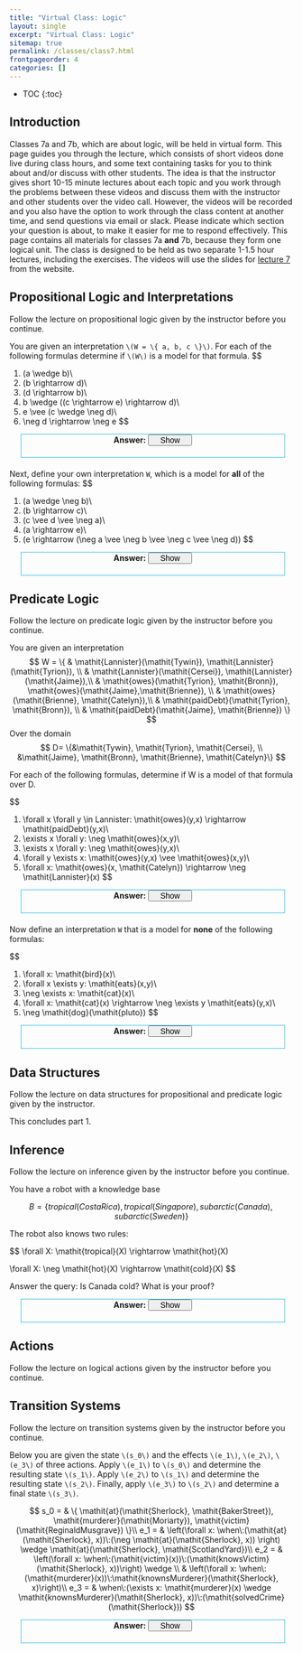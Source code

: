 ```yaml
---
title: "Virtual Class: Logic"
layout: single
excerpt: "Virtual Class: Logic"
sitemap: true
permalink: /classes/class7.html
frontpageorder: 4
categories: []
---
```


* TOC
{:toc}

## Introduction

Classes 7a and 7b, which are about logic, will be held in virtual form. This page guides you through the lecture, which consists of short videos done live during class hours, and some text containing tasks
for you to think about and/or discuss with other students. The idea is that the instructor gives short 10-15 minute lectures about each topic and you work through the problems between these videos and discuss
them with the instructor and other students over the video call. However, the videos will be recorded and you also have the option to work through the class content at another time, and send questions 
via email or slack. Please indicate which section your question is about, to make it easier for me to respond effectively.
This page contains all materials for classes 7a **and** 7b, because they form one logical unit. The class is designed to be
held as two separate 1-1.5 hour lectures, including the exercises. The videos will use the slides for [lecture 7](/CI-0129/slides/lecture7.html) from the website. 

## Propositional Logic and Interpretations

Follow the lecture on propositional logic given by the instructor before you continue.



You are given an interpretation `\(W = \{ a, b, c \}\)`. For each of the following formulas determine if `\(W\)` is a model for that formula.
$$
1. (a \wedge b)\\
2. (b \rightarrow d)\\
3. (d \rightarrow b)\\
4. b \wedge ((c \rightarrow e) \rightarrow d)\\
5. e \vee (c \wedge \neg d)\\
6. \neg d \rightarrow \neg e
$$
<div style="margin:20px; margin-top:5px; margin-right:15px; border: 1px solid #3bbfe7;" class="codebox">
<dt style="height:40px; text-align: center;"><strong>Answer:</strong>
<input type="button" value="Show" style="width:78px; font-size:14px; margin:0px; padding:0px;" onclick="var spoiler = $(this).parents('.codebox').find('.content').toggle('slow');
if ( this.value == 'Hide' ) { this.value = 'Show'; } else { this.value = 'Hide'; };
return false;"></dt>
<dd><div class="content" name="spoiler" style="display: none; margin-right:15px;">
W is a model of 1., because both a and b are elements of the interpretation.

W is not a model of 2., because b is an element of the interpretation, but d is not. The implication holds if the antecedent (here b) is false or the consequence (here d) is true, which is not the case.

W is a model of 3., because d is not an element of the interpretation, which means that the antecedent is false, which makes the entire implication true!

W is a model of 4. First, note that b is an element of W. Then we determine if W is a model for the right hand side of the conjunction: `\(c \rightarrow e\)` is false, since e is not an element of W, but c is. Therefore, 
the larger implication is true, because its antecedent is false!

W is a model of 5. While e is false, c is true, and the negation of d is also true.

W is a model of 6. The negation of d is true, as is the negation of e.
</div></dd></div>

Next, define your own interpretation `W`, which is a model for **all** of the following formulas:
$$
1. (a \wedge \neg b)\\
2. (b \rightarrow c)\\
3. (c \vee d \vee \neg a)\\
4. (a \rightarrow e)\\
5. (e \rightarrow (\neg a \vee \neg b \vee \neg c \vee \neg d))
$$

<div style="margin:20px; margin-top:5px; margin-right:15px; border: 1px solid #3bbfe7;" class="codebox">
<dt style="height:40px; text-align: center;"><strong>Answer:</strong>
<input type="button" value="Show" style="width:78px; font-size:14px; margin:0px; padding:0px;" onclick="var spoiler = $(this).parents('.codebox').find('.content').toggle('slow');
if ( this.value == 'Hide' ) { this.value = 'Show'; } else { this.value = 'Hide'; };
return false;"></dt>
<dd><div class="content" name="spoiler" style="display: none; margin-right:15px;">
From 1 we conclude that `a` has to be an element of `W`, but `b` must not be. Using `3`, we determine that `c` or `d` have to be in `W`, so let us choose `c`. From 4 we can then conclude, since `a` is in `W`, `e` 
has to be too. Checking 2, we see that since `b` is not in `W`, `W` is already a model for 2. Finally, for 5 the consequence must hold (since `e` is an element of `W`). We already know that `b` is not an element of `W`, 
so the consequence also holds, and we found an interpretation that is a model for all five formulas:

$$
W = \{a, c, e\}
$$
</div></dd></div>

## Predicate Logic 

Follow the lecture on predicate logic given by the instructor before you continue.

You are given an interpretation
$$
W = \{ & \mathit{Lannister}(\mathit{Tywin}), \mathit{Lannister}(\mathit{Tyrion}), \\
       & \mathit{Lannister}(\mathit{Cersei}), \mathit{Lannister}(\mathit{Jaime}),\\
       & \mathit{owes}(\mathit{Tyrion}, \mathit{Bronn}), \mathit{owes}(\mathit{Jaime},\mathit{Brienne}), \\
       & \mathit{owes}(\mathit{Brienne}, \mathit{Catelyn}),\\
       & \mathit{paidDebt}(\mathit{Tyrion}, \mathit{Bronn}), \\
       & \mathit{paidDebt}(\mathit{Jaime}, \mathit{Brienne}) \}
$$
Over the domain
$$
D= \{&\mathit{Tywin},  \mathit{Tyrion}, \mathit{Cersei}, \\
     &\mathit{Jaime}, \mathit{Bronn}, \mathit{Brienne}, \mathit{Catelyn}\}
$$

For each of the following formulas, determine if W is a model of that formula over D.

$$
1. \forall x \forall y \in Lannister: \mathit{owes}(y,x) \rightarrow \mathit{paidDebt}(y,x)\\
2. \exists x \forall y: \neg \mathit{owes}(x,y)\\
3. \exists x \forall y: \neg \mathit{owes}(y,x)\\
4. \forall y \exists x: \mathit{owes}(y,x) \vee \mathit{owes}(x,y)\\
5. \forall x: \mathit{owes}(x, \mathit{Catelyn}) \rightarrow \neg \mathit{Lannister}(x)
$$
<div style="margin:20px; margin-top:5px; margin-right:15px; border: 1px solid #3bbfe7;" class="codebox">
<dt style="height:40px; text-align: center;"><strong>Answer:</strong>
<input type="button" value="Show" style="width:78px; font-size:14px; margin:0px; padding:0px;" onclick="var spoiler = $(this).parents('.codebox').find('.content').toggle('slow');
if ( this.value == 'Hide' ) { this.value = 'Show'; } else { this.value = 'Hide'; };
return false;"></dt>
<dd><div class="content" name="spoiler" style="display: none; margin-right:15px;">
W is a model of 1. We need to consider all x and y (for which y is in the set Lannister). If y owes x (owes(y,x)) is true, they also have to pay their debt (paidDebt(y,x)). Tyrion owes Bronn, and Jaime owes Brienne, 
which are the only Lannisters to owe anyone, and both paid their debt. *A Lannister always pays his debt*

W is a model of 2. This formula means "There is someone for whom it is false that they owe them, for everyone else" ("There is someone that does not owe anyone"). Tywin, in our interpretation, does not 
owe anyone, therefore `owes(Tywin,y)` is false for all y.

W is a model of 3. This formula means "There is someone for whom it is false that they are owed something, for everyone else" ("There is someone that is not owed by anyone"). Once again, we can use Tywin as `x`, because 
`owes(y,Tywin)` is false for all y.

W is not a model of 4. This sentence means "For everyone there is someone that they owe to or that owes them". To check this, we need to look at each character and see if they have any outgoing or incoming 
debts. However, Tywin has (as we discovered in formula 2) no one that he owes, nor (as we discovered in formula 3) anyone that owed him, and therefore W is not a model for formula 4.

W is a model of 5. This sentence means "Everyone that owes Cately is not a Lannister". For every x we first need to determine if they owe Catelyn, which is only true for Brienne, for every other x the antecendent is false,
and therefore the implication is true. For Brienne, the consequence is true, since she is not a Lannister. Therefore, the implication holds for all x.
</div></dd></div>


Now define an interpretation `W` that is a model for **none** of the following formulas:

$$
1. \forall x: \mathit{bird}(x)\\
2. \forall x \exists y: \mathit{eats}(x,y)\\
3. \neg \exists x: \mathit{cat}(x)\\
4. \forall x: \mathit{cat}(x) \rightarrow \neg \exists y \mathit{eats}(y,x)\\
5. \neg \mathit{dog}(\mathit{pluto})
$$

<div style="margin:20px; margin-top:5px; margin-right:15px; border: 1px solid #3bbfe7;" class="codebox">
<dt style="height:40px; text-align: center;"><strong>Answer:</strong>
<input type="button" value="Show" style="width:78px; font-size:14px; margin:0px; padding:0px;" onclick="var spoiler = $(this).parents('.codebox').find('.content').toggle('slow');
if ( this.value == 'Hide' ) { this.value = 'Show'; } else { this.value = 'Hide'; };
return false;"></dt>
<dd><div class="content" name="spoiler" style="display: none; margin-right:15px;">
First: We need to determine a domain for our interpretation, too! Let's use a domain with two elements: pluto and tweety.

Remember: We want all formulas to be false, i.e. our interpretation should be a model for none of them.

From formula 1, we conclude that not both of our elements can be birds, so let's have tweety be a bird, and pluto not. Formula 3 says that there must be at least one cat, let us say pluto. 
Formula 5 then says that he also has to be a dog (logic allows us to construct a cat-dog!).

Our current interpretation is not a model for formula 2, so let us look at formula 4 first: It basically says that for every cat there is nothing that would eat that cat. Our only cat is pluto,
and nothing is eating pluto, so our current interpretation would be a model for formula 4. We therefore need to add something that eats `pluto`, for example `pluto`. 

One final check for formula 2: It says that for every `x` there is a `y` that `x` eats. Since there is nothing tweety eats, W is not a model for this formula, and we are done with the following interpretation:

$$
W = \{\mathit{bird}(\mathit{tweety}), \mathit{dog}(\mathit{pluto}), \mathit{cat}(\mathit{pluto}), \mathit{eats}(\mathit{pluto}, \mathit{pluto})\}
$$

Note that your solution may look very different. Maybe you have three characters, one of which is a cat, one a dog, and the third a bird. Maybe you don't have characters that eat themselves. There are 
(infinitely) many possible solution to this problem!
</div></dd></div>

## Data Structures

Follow the lecture on data structures for propositional and predicate logic given by the instructor.

This concludes part 1.

## Inference

Follow the lecture on inference given by the instructor before you continue.

You have a robot with a knowledge base 

$$
B = \{ \mathit{tropical}(\mathit{CostaRica}), \mathit{tropical}(\mathit{Singapore}), \mathit{subarctic}(\mathit{Canada}), \mathit{subarctic}(\mathit{Sweden}) \}
$$

The robot also knows two rules:

$$
\forall X: \mathit{tropical}(X) \rightarrow \mathit{hot}(X) 

\forall X: \neg \mathit{hot}(X) \rightarrow \mathit{cold}(X)
$$

Answer the query: Is Canada cold? What is your proof?

<div style="margin:20px; margin-top:5px; margin-right:15px; border: 1px solid #3bbfe7;" class="codebox">
<dt style="height:40px; text-align: center;"><strong>Answer:</strong>
<input type="button" value="Show" style="width:78px; font-size:14px; margin:0px; padding:0px;" onclick="var spoiler = $(this).parents('.codebox').find('.content').toggle('slow');
if ( this.value == 'Hide' ) { this.value = 'Show'; } else { this.value = 'Hide'; };
return false;"></dt>
<dd><div class="content" name="spoiler" style="display: none; margin-right:15px;">
The answer to the query `\(\mathit{cold}(\mathit{Canada})\)` is "yes" (or "true").

The proof is:
$$
B, \forall X: \mathit{tropical}(X) \rightarrow \mathit{hot}(X) \models \{ \mathit{hot}(\mathit{CostaRica}), \mathit{hot}(\mathit{Singapore})\} \\\\
B, \{ \mathit{hot}(\mathit{CostaRica}), \mathit{hot}(\mathit{Singapore})\}, \forall X: \neg \mathit{hot}(X) \rightarrow \mathit{cold}(X) \models \{ \mathit{cold}(Canada), \mathit{cold}(Sweden) \}
$$

Note that this is an ad-hoc inference procedure that is *not* based on resolution. The challenge we face is that we need to generate **all** hot places before we can determine which are not hot, which we achieved by 
first applying the first rule and then applying the second rule.
</div></dd></div>

## Actions

Follow the lecture on logical actions given by the instructor before you continue.

## Transition Systems

Follow the lecture on transition systems given by the instructor before you continue.

Below you are given the state `\(s_0\)` and the effects `\(e_1\)`, `\(e_2\)`, `\(e_3\)` of three actions. 
Apply `\(e_1\)` to `\(s_0\)` and determine the resulting state `\(s_1\)`. Apply `\(e_2\)` to `\(s_1\)` and determine 
the resulting state `\(s_2\)`. Finally, apply `\(e_3\)` to `\(s_2\)` and determine a final state `\(s_3\)`.

$$
s_0 = & \{ \mathit{at}(\mathit{Sherlock}, \mathit{BakerStreet}), \mathit{murderer}(\mathit{Moriarty}), \mathit{victim}(\mathit{ReginaldMusgrave}) \}\\
e_1 = & \left(\forall x: \when\:(\mathit{at}(\mathit{Sherlock}, x))\:(\neg \mathit{at}(\mathit{Sherlock}, x)) \right) \wedge \mathit{at}(\mathit{Sherlock}, \mathit{ScotlandYard})\\
e_2 = & \left(\forall x: \when\:(\mathit{victim}(x))\:(\mathit{knowsVictim}(\mathit{Sherlock}, x))\right) \wedge \\
      & \left(\forall x: \when\:(\mathit{murderer}(x))\:\mathit{knownsMurderer}(\mathit{Sherlock}, x)\right)\\
e_3 = & \when\:(\exists x: \mathit{murderer}(x) \wedge \mathit{knownsMurderer}(\mathit{Sherlock}, x))\:(\mathit{solvedCrime}(\mathit{Sherlock}))
$$

<div style="margin:20px; margin-top:5px; margin-right:15px; border: 1px solid #3bbfe7;" class="codebox">
<dt style="height:40px; text-align: center;"><strong>Answer:</strong>
<input type="button" value="Show" style="width:78px; font-size:14px; margin:0px; padding:0px;" onclick="var spoiler = $(this).parents('.codebox').find('.content').toggle('slow');
if ( this.value == 'Hide' ) { this.value = 'Show'; } else { this.value = 'Hide'; };
return false;"></dt>
<dd><div class="content" name="spoiler" style="display: none; margin-right:15px;">
The first effect basically states that whichever place sherlock is at, they are no longer there after the action and are instead at Scotland Yard, so the state will be:

$$
s_1 = \{ \mathit{at}(\mathit{Sherlock}, \mathit{ScotlandYard}), \mathit{murderer}(\mathit{Moriarty}), \mathit{victim}(\mathit{ReginaldMusgrave}) \}
$$

The second effect causes Sherlock to determine the victim and the murderer: For each x, if the x is the victim, Sherlock will then know that they are the victim, and likewise for the murderer.

$$
s_2 = \{ \mathit{at}(\mathit{Sherlock}, \mathit{ScotlandYard}), \mathit{murderer}(\mathit{Moriarty}), \mathit{victim}(\mathit{ReginaldMusgrave}), \mathit{knowsVictim}(\mathit{Sherlock}, \mathit{ReginaldMusgrave}),
         \mathit{knowsMurderer}(\mathit{Sherlock}, \mathit{Moriarty}) \}
$$

Finally, effect 3 says when there is an x such that x is the murderer and Sherlock knows that they are the murderer, Sherlock has solved the crime.

$$
s_3 = \{ \mathit{at}(\mathit{Sherlock}, \mathit{ScotlandYard}), \mathit{murderer}(\mathit{Moriarty}), \mathit{victim}(\mathit{ReginaldMusgrave}), \mathit{knowsVictim}(\mathit{Sherlock}, \mathit{ReginaldMusgrave}),
         \mathit{knowsMurderer}(\mathit{Sherlock}, \mathit{Moriarty}), \mathit{solvedCrime}(\mathit{Sherlock}) \}
$$

</div></dd></div>



